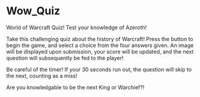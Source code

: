# Wow_Quiz


World of Warcraft Quiz! Test your knowledge of Azeroth!

Take this challenging quiz about the history of Warcraft! Press the button to begin the game, and select a choice from the four answers given. An image will be displayed upon submission, your score will be updated, and the next question will subsequently be fed to the player!

Be careful of the timer! If your 30 seconds run out, the question will skip to the next, counting as a miss!

Are you knowledgable to be the next King or Warchief?!
